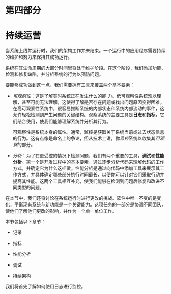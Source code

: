 # 第四部分

# 持续运营

当系统上线并运行时，我们的架构工作并未结束。一个运行中的应用程序需要持续的维护和努力来保持其成功运行。

系统在其生命周期的大部分时间里将处于维护阶段。在这个阶段，我们添加功能、检测和修复缺陷，并分析系统的行为以预防问题。

要能够成功做到这一点，我们需要拥有工具来覆盖两个基本要素：

+   *可观察性*：这是了解实时系统正在发生什么的能 力。低可观察性系统难以理解，甚至可能无法理解，这使得了解是否存在问题或找出问题原因变得困难。在高可观察性系统中，很容易推断系统的内部状态和系统内部流动的事件，这允许轻松检测到产生问题的关键结构。观察系统的主要工具是**日志**和**指标**，它们结合使用，使我们能够理解系统并分析其行为。

    可观察性是系统本身的属性。通常，监控是获取关于系统当前或过去状态信息的行为。这有点像是命名上的争论，但从技术上讲，你*监控*系统以收集其*可观察*的部分。

+   *分析*：为了在更受控的情况下检测问题，我们有两个重要的工具，**调试**和**性能分析**。第一个是开发过程中的基本要素，通过逐步分析代码来理解代码的工作方式，并确定它为什么这样做。性能分析是通过向代码中添加工具来展示其工作方式，并具体确定哪些部分执行时间最长，以便你可以针对它们采取行动并提高其性能。这两个工具相互补充，使我们能够在检测到问题后修复和改进不同类型的问题。

在本节中，我们还将讨论在系统运行时进行更改的挑战。软件中唯一不变的是变化，平衡现有系统与新功能是一个关键能力。这项任务的一部分是协调不同团队，使他们了解他们更改的影响，并作为一个单一单位工作。

本节包括以下章节：

+   记录

+   指标

+   性能分析

+   调试

+   持续架构

我们将首先了解如何使用日志进行监控。
